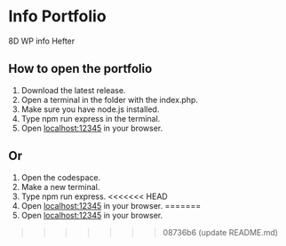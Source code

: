 # Info Portfolio
8D WP info Hefter

## How to open the portfolio
1. Download the latest release.
2. Open a terminal in the folder with the index.php.
3. Make sure you have node.js installed.
4. Type npm run express in the terminal.
5. Open [localhost:12345](http://localhost:12345) in your browser.

## Or
1. Open the codespace.
2. Make a new terminal.
3. Type npm run express.
<<<<<<< HEAD
5. Open [localhost:12345](http://localhost:12345) in your browser.
=======
5. Open [localhost:12345](http://localhost:12345) in your browser.
>>>>>>> 08736b6 (update README.md)
